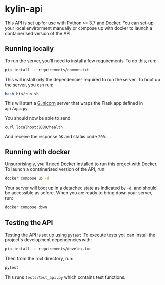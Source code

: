 # kylin-api

This API is set up for use with Python >= 3.7 and [Docker](https://www.docker.com/). You can set-up your local environment manually or compose up with docker to launch a containerised version of the API.

## Running locally

To run the server, you'll need to install a few requirements. To do this, run:

```bash
pip install -r requirements/common.txt
```

This will install only the dependencies required to run the server. To boot up the server, you can run:

```bash
bash bin/run.sh
```

This will start a [Gunicorn](https://gunicorn.org/) server that wraps the Flask app defined in `api/app.py`. 

You should now be able to send:

```bash
curl localhost:8080/health
```

And receive the response `OK` and status code `200`. 

## Running with docker

Unsurprisingly, you'll need [Docker](https://www.docker.com/products/docker-desktop) 
installed to run this project with Docker. To launch a containerised version of the API, run:
```bash
docker compose up -d
```

Your server will boot up in a detached state as indicated by `-d`, and should be accessible as before. When you are ready to bring down your server, run:

```bash
docker compose down
```

## Testing the API

Testing the API is set up using `pytest`. To execute tests you can install the project's development dependencies with:

```bash
pip install -r requirements/develop.txt
```
Then from the root directory, run:
```bash
pytest
```
This runs `tests/test_api.py` which contains test functions.